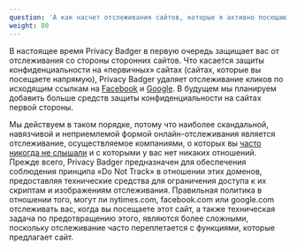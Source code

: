 ```yaml
---
question: 'А как насчет отслеживания сайтов, которые я активно посещаю, таких как NYTimes.com или Facebook.com?'
weight: 80
---
```


В настоящее время Privacy Badger в первую очередь защищает вас от отслеживания со стороны сторонних сайтов. Что касается защиты конфиденциальности на «первичных» сайтах (сайтах, которые вы посещаете напрямую), Privacy Badger удаляет отслеживание кликов по исходящим ссылкам на [Facebook](https://www.eff.org/deeplinks/2018/05/privacy-badger-rolls-out-new-ways-fight-facebook-tracking) и [Google](https://www.eff.org/deeplinks/2018/10/privacy-badger-now-fights-more-sneaky-google-tracking). В будущем мы планируем добавить больше средств защиты конфиденциальности на сайтах первой стороны.

Мы действуем в таком порядке, потому что наиболее скандальной, навязчивой и неприемлемой формой онлайн-отслеживания является отслеживание, осуществляемое компаниями, о которых вы [часто никогда не слышали](https://lumapartners.com/content/lumascapes/display-ad-tech-lumascape/) и с которыми у вас нет никаких отношений. Прежде всего, Privacy Badger предназначен для обеспечения соблюдения принципа «Do Not Track» в отношении этих доменов, предоставляя технические средства для ограничения доступа к их скриптам и изображениям отслеживания. Правильная политика в отношении того, могут ли nytimes.com, facebook.com или google.com отслеживать вас, когда вы посещаете этот сайт, а также техническая задача по предотвращению этого, являются более сложными, поскольку отслеживание часто переплетается с функциями, которые предлагает сайт.
